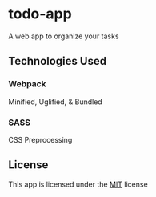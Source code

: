 # todo-app
A web app to organize your tasks
## Technologies Used
### Webpack
Minified, Uglified, & Bundled
### SASS
CSS Preprocessing
## License
This app is licensed under the <a href="LICENSE">MIT</a> license
